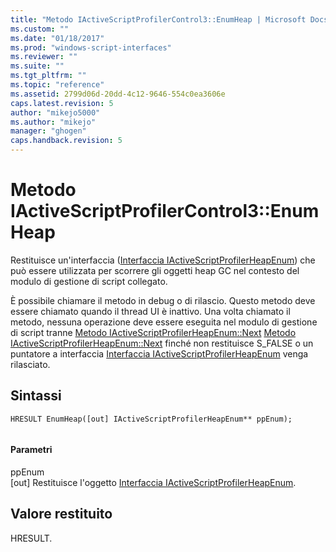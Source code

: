 ```yaml
---
title: "Metodo IActiveScriptProfilerControl3::EnumHeap | Microsoft Docs"
ms.custom: ""
ms.date: "01/18/2017"
ms.prod: "windows-script-interfaces"
ms.reviewer: ""
ms.suite: ""
ms.tgt_pltfrm: ""
ms.topic: "reference"
ms.assetid: 2799d06d-20dd-4c12-9646-554c0ea3606e
caps.latest.revision: 5
author: "mikejo5000"
ms.author: "mikejo"
manager: "ghogen"
caps.handback.revision: 5
---
```

# Metodo IActiveScriptProfilerControl3::EnumHeap
Restituisce un'interfaccia \([Interfaccia IActiveScriptProfilerHeapEnum](../../winscript/reference/iactivescriptprofilerheapenum-interface.md)\) che può essere utilizzata per scorrere gli oggetti heap GC nel contesto del modulo di gestione di script collegato.  
  
 È possibile chiamare il metodo in debug o di rilascio.  Questo metodo deve essere chiamato quando il thread UI è inattivo.  Una volta chiamato il metodo, nessuna operazione deve essere eseguita nel modulo di gestione di script tranne [Metodo IActiveScriptProfilerHeapEnum::Next](../../winscript/reference/iactivescriptprofilerheapenum-next-method.md) [Metodo IActiveScriptProfilerHeapEnum::Next](../../winscript/reference/iactivescriptprofilerheapenum-next-method.md) finché non restituisce S\_FALSE o un puntatore a interfaccia [Interfaccia IActiveScriptProfilerHeapEnum](../../winscript/reference/iactivescriptprofilerheapenum-interface.md) venga rilasciato.  
  
## Sintassi  
  
```  
HRESULT EnumHeap([out] IActiveScriptProfilerHeapEnum** ppEnum);  
  
```  
  
#### Parametri  
 ppEnum  
 \[out\] Restituisce l'oggetto [Interfaccia IActiveScriptProfilerHeapEnum](../../winscript/reference/iactivescriptprofilerheapenum-interface.md).  
  
## Valore restituito  
 HRESULT.